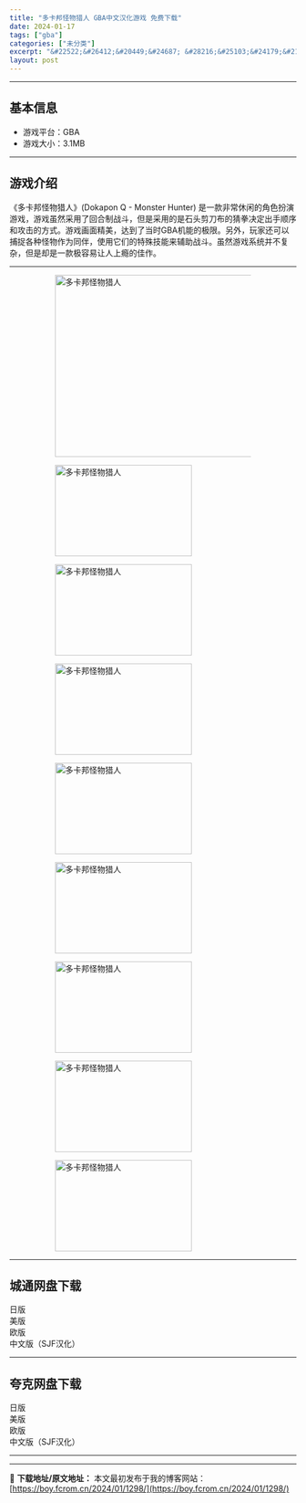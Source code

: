 ```yaml
---
title: "多卡邦怪物猎人 GBA中文汉化游戏 免费下载"
date: 2024-01-17
tags: ["gba"]
categories: ["未分类"]
excerpt: "&#22522;&#26412;&#20449;&#24687; &#28216;&#25103;&#24179;&#21488;&#65306;GBA&#28216;&#25103;&#22823;&#23567;&#65306;3.1MB&#28216;&#25103;&#20171;&amp;#324&hellip;"
layout: post
---
```


 <hr><h2>&#22522;&#26412;&#20449;&#24687;</h2> <ul><li>&#28216;&#25103;&#24179;&#21488;&#65306;GBA</li><li>&#28216;&#25103;&#22823;&#23567;&#65306;3.1MB</li></ul><hr><h2>&#28216;&#25103;&#20171;&#32461;</h2> &#12298;&#22810;&#21345;&#37030;&#24618;&#29289;&#29454;&#20154;&#12299;(Dokapon Q - Monster Hunter) &#26159;&#19968;&#27454;&#38750;&#24120;&#20241;&#38386;&#30340;&#35282;&#33394;&#25198;&#28436;&#28216;&#25103;&#65292;&#28216;&#25103;&#34429;&#28982;&#37319;&#29992;&#20102;&#22238;&#21512;&#21046;&#25112;&#26007;&#65292;&#20294;&#26159;&#37319;&#29992;&#30340;&#26159;&#30707;&#22836;&#21098;&#20992;&#24067;&#30340;&#29468;&#25331;&#20915;&#23450;&#20986;&#25163;&#39034;&#24207;&#21644;&#25915;&#20987;&#30340;&#26041;&#24335;&#12290;&#28216;&#25103;&#30011;&#38754;&#31934;&#32654;&#65292;&#36798;&#21040;&#20102;&#24403;&#26102;GBA&#26426;&#33021;&#30340;&#26497;&#38480;&#12290;&#21478;&#22806;&#65292;&#29609;&#23478;&#36824;&#21487;&#20197;&#25429;&#25417;&#21508;&#31181;&#24618;&#29289;&#20316;&#20026;&#21516;&#20276;&#65292;&#20351;&#29992;&#23427;&#20204;&#30340;&#29305;&#27530;&#25216;&#33021;&#26469;&#36741;&#21161;&#25112;&#26007;&#12290;&#34429;&#28982;&#28216;&#25103;&#31995;&#32479;&#24182;&#19981;&#22797;&#26434;&#65292;&#20294;&#26159;&#21364;&#26159;&#19968;&#27454;&#26497;&#23481;&#26131;&#35753;&#20154;&#19978;&#30270;&#30340;&#20339;&#20316;&#12290; <hr><figure><figure><img loading="lazy" decoding="async" width="500" height="319" data-id="3186" src="https://boy.fcrom.cn/wp-content/uploads/2024/01/20240116_65a636d457d26.jpg" title="&#22810;&#21345;&#37030;&#24618;&#29289;&#29454;&#20154;-&#23553;&#38754;" alt="多卡邦怪物猎人"></figure><figure><img loading="lazy" decoding="async" width="240" height="160" data-id="2990" src="https://boy.fcrom.cn/wp-content/uploads/2024/01/20240116_65a636d47d6b8.png" title="&#22810;&#21345;&#37030;&#24618;&#29289;&#29454;&#20154;-1" alt="多卡邦怪物猎人"></figure><figure><img loading="lazy" decoding="async" width="240" height="160" data-id="2991" src="https://boy.fcrom.cn/wp-content/uploads/2024/01/20240116_65a636d49bdf7.png" title="&#22810;&#21345;&#37030;&#24618;&#29289;&#29454;&#20154;-2" alt="多卡邦怪物猎人"></figure><figure><img loading="lazy" decoding="async" width="240" height="160" data-id="2992" src="https://boy.fcrom.cn/wp-content/uploads/2024/01/20240116_65a636d4b8ec5.png" title="&#22810;&#21345;&#37030;&#24618;&#29289;&#29454;&#20154;-3" alt="多卡邦怪物猎人"></figure><figure><img loading="lazy" decoding="async" width="240" height="160" data-id="2993" src="https://boy.fcrom.cn/wp-content/uploads/2024/01/20240116_65a636d4dbdcf.png" title="&#22810;&#21345;&#37030;&#24618;&#29289;&#29454;&#20154;-4" alt="多卡邦怪物猎人"></figure><figure><img loading="lazy" decoding="async" width="240" height="160" data-id="2994" src="https://boy.fcrom.cn/wp-content/uploads/2024/01/20240116_65a636d50d105.png" title="&#22810;&#21345;&#37030;&#24618;&#29289;&#29454;&#20154;-5" alt="多卡邦怪物猎人"></figure><figure><img loading="lazy" decoding="async" width="240" height="160" data-id="2995" src="https://boy.fcrom.cn/wp-content/uploads/2024/01/20240116_65a636d53b250.png" title="&#22810;&#21345;&#37030;&#24618;&#29289;&#29454;&#20154;" alt="多卡邦怪物猎人"></figure><figure><img loading="lazy" decoding="async" width="240" height="160" data-id="2996" src="https://boy.fcrom.cn/wp-content/uploads/2024/01/20240116_65a636d55f371.png" title="&#22810;&#21345;&#37030;&#24618;&#29289;&#29454;&#20154;" alt="多卡邦怪物猎人"></figure><figure><img loading="lazy" decoding="async" width="240" height="160" data-id="2997" src="https://boy.fcrom.cn/wp-content/uploads/2024/01/20240116_65a636d57c590.png" title="&#22810;&#21345;&#37030;&#24618;&#29289;&#29454;&#20154;" alt="多卡邦怪物猎人"></figure></figure><div><div> <hr><h2>&#22478;&#36890;&#32593;&#30424;&#19979;&#36733;</h2> <div> <div>&#26085;&#29256;</div> <div>&#32654;&#29256;</div> <div>&#27431;&#29256;</div> <div>&#20013;&#25991;&#29256;&#65288;SJF&#27721;&#21270;&#65289;</div> </div> </div></div> <hr><h2>&#22840;&#20811;&#32593;&#30424;&#19979;&#36733;</h2> <div> <div>&#26085;&#29256;</div> <div>&#32654;&#29256;</div> <div>&#27431;&#29256;</div> <div>&#20013;&#25991;&#29256;&#65288;SJF&#27721;&#21270;&#65289;</div> </div> <hr>

---
📖 **下载地址/原文地址：** 本文最初发布于我的博客网站：[https://boy.fcrom.cn/2024/01/1298/](https://boy.fcrom.cn/2024/01/1298/)

